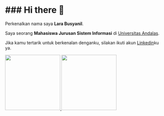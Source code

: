 # ### Hi there 👋

Perkenalkan nama saya **Lara Busyanil**.

Saya seorang **Mahasiswa Jurusan Sistem Informasi** di [Universitas Andalas](https://www.unand.ac.id/).

Jika kamu tertarik untuk berkenalan denganku, silakan ikuti akun [Linkedin](https://www.linkedin.com/in/triayuniapatmalubis/)ku ya.

<p align="left">
<a href="https://github.com/ttrrayl">
  <img height="180em" src="https://github-readme-stats-eight-theta.vercel.app/api?username=ttrrayl&show_icons=true&theme=algolia&include_all_commits=true&count_private=true"/>
  <img height="180em" src="https://github-readme-stats-eight-theta.vercel.app/api/top-langs/?username=ttrrayl&layout=compact&langs_count=8&theme=algolia"/>
</a>
</p>

<!--
**ttrrayl/ttrrayl** is a ✨ _special_ ✨ repository because its `README.md` (this file) appears on your GitHub profile.

Here are some ideas to get you started:

- 🔭 I’m currently working on ...
- 🌱 I’m currently learning ...
- 👯 I’m looking to collaborate on ...
- 🤔 I’m looking for help with ...
- 💬 Ask me about ...
- 📫 How to reach me: ...
- 😄 Pronouns: ...
- ⚡ Fun fact: ...
-->
